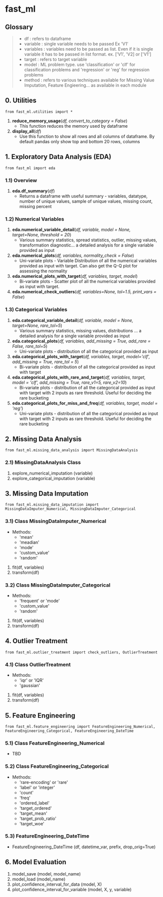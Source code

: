 # fast_ml
## Glossary
> * df : refers to dataframe
> * variable : single variable needs to be passed Ex 'V1'
> * variables : variables need to be passed as list. Even if it is single variable it has to be passed in list format. ex. ['V1', 'V2] or ['V1']
> * target : refers to target variable 
> * model : ML problem type. use 'classification' or 'clf' for classification problems and 'regression' or 'reg' for regression problems
> * method : refers to various techniques available for Missing Value Imputation, Feature Engieering... as available in each module

## 0. Utilities

`from fast_ml.utilities import *`
1. **reduce_memory_usage**(*df, convert_to_category = False*)
    * This function reduces the memory used by dataframe
2. **display_all**(*df*)
    * Use this function to show all rows and all columns of dataframe. By default pandas only show top and bottom 20 rows, columns

## 1. Exploratory Data Analysis (EDA)

`from fast_ml import eda`

### 1.1) Overview
1. **eda.df_summary**(*df*)
    * Returns a dataframe with useful summary - variables, datatype, number of unique values, sample of unique values, missing count, missing percent

### 1.2) Numerical Variables
1. **eda.numerical_variable_detail**(*df, variable, model = None, target=None, threshold = 20*)
    * Various summary statistics, spread statistics, outlier, missing values, transformation diagnostic... a detailed analysis for a single variable provided as input
2. **eda.numerical_plots**(*df, variables, normality_check = False*)
    * Uni-variate plots - Variable Distribution of all the numerical variables provided as input with target. Can also get the Q-Q plot for assessing the normality
3. **eda.numerical_plots_with_target**(*df, variables, target, model*)
    * Bi-variate plots - Scatter plot of all the numerical variables provided as input with target.
4. **eda.numerical_check_outliers**(*df, variables=None, tol=1.5, print_vars = False*)

### 1.3) Categorical Variables
1. **eda.categorical_variable_detail**(*df, variable, model = None, target=None,  rare_tol=5*)
    * Various summary statistics, missing values, distributions ... a detailed analysis for a single variable provided as input
2. **eda.categorical_plots**(*df, variables, add_missing = True, add_rare = False, rare_tol=5*)
    * Uni-variate plots - distribution of all the categorical provided as input
3. **eda.categorical_plots_with_target**(*df, variables, target, model='clf', add_missing = True,  rare_tol = 5*)
    * Bi-variate plots - distribution of all the categorical provided as input with target
4. **eda.categorical_plots_with_rare_and_target**(*df, variables, target, model = 'clf', add_missing = True, rare_v1=5, rare_v2=10*)
    * Bi-variate plots - distribution of all the categorical provided as input with target with 2 inputs as rare threshold. Useful for deciding the rare bucketing
5. **eda.categorical_plots_for_miss_and_freq**(*df, variables, target, model = 'reg'*)
    * Uni-variate plots - distribution of all the categorical provided as input with target with 2 inputs as rare threshold. Useful for deciding the rare bucketing

## 2. Missing Data Analysis

`from fast_ml.missing_data_analysis import MissingDataAnalysis`
### 2.1) MissingDataAnalysis Class
1. explore_numerical_imputation (variable)
2. explore_categorical_imputation (variable)


## 3. Missing Data Imputation

`from fast_ml.missing_data_imputation import MissingDataImputer_Numerical, MissingDataImputer_Categorical`
### 3.1) Class MissingDataImputer_Numerical 
* Methods:
  - 'mean'
  - 'meadian'
  - 'mode'
  - 'custom_value'
  - 'random'
1. fit(df, variables)
2. transform(df)

### 3.2) Class MissingDataImputer_Categorical
* Methods:
  - 'frequent' or 'mode'
  - 'custom_value'
  - 'random'
1. fit(df, variables)
2. transform(df)

## 4. Outlier Treatment

`from fast_ml.outlier_treatment import check_outliers, OutlierTreatment`
### 4.1) Class OutlierTreatment 
* Methods:
  - 'iqr' or 'IQR'
  - 'gaussian'
1. fit(df, variables)
2. transform(df)
  
## 5. Feature Engineering

`from fast_ml.feature_engineering import FeatureEngineering_Numerical, FeatureEngineering_Categorical, FeatureEngineering_DateTime`
### 5.1) Class FeatureEngineering_Numerical 
* TBD

### 5.2) Class FeatureEngineering_Categorical
* Methods:
  - 'rare-encoding' or 'rare'
  - 'label' or 'integer'
  - 'count'
  - 'freq'
  - 'ordered_label'
  - 'target_ordered'
  - 'target_mean'
  - 'target_prob_ratio'
  - 'target_woe'
 
### 5.3) FeatureEngineering_DateTime
* FeatureEngineering_DateTime (df, datetime_var, prefix, drop_orig=True)


## 6. Model Evaluation
1. model_save (model, model_name)
2. model_load (model_name)
3. plot_confidence_interval_for_data (model, X)
4. plot_confidence_interval_for_variable (model, X, y, variable)
